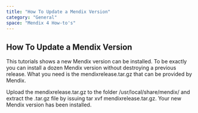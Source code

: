 ```yaml
---
title: "How To Update a Mendix Version"
category: "General"
space: "Mendix 4 How-to's"
---
```

## How To Update a Mendix Version

This tutorials shows a new Mendix version can be installed. To be exactly you can install a dozen Mendix version without destroying a previous release. What you need is the mendixrelease.tar.gz that can be provided by Mendix.

Upload the mendixrelease.tar.gz to the folder /usr/local/share/mendix/ and extract the .tar.gz file by issuing tar xvf mendixrelease.tar.gz. Your new Mendix version has been installed.
